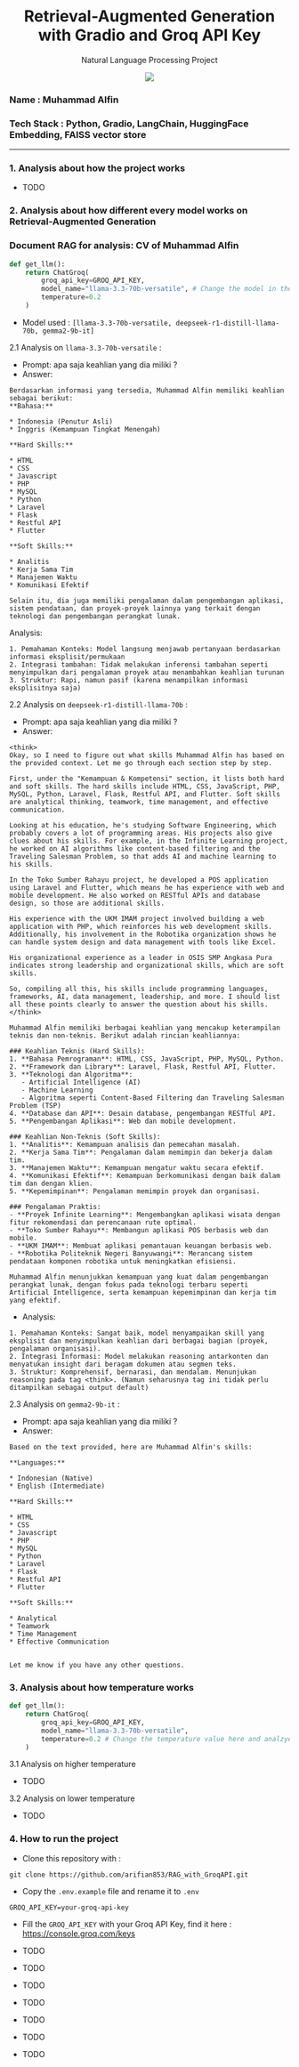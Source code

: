 <h1 align="center"> Retrieval-Augmented Generation with Gradio and Groq API Key</h1>
<p align="center"> Natural Language Processing Project</p>

<div align="center">

<img src="https://img.shields.io/badge/python-3670A0?style=for-the-badge&logo=python&logoColor=ffdd54">

</div>

### Name : Muhammad Alfin
### Tech Stack : Python, Gradio, LangChain, HuggingFace Embedding, FAISS vector store

---

### 1. Analysis about how the project works
- TODO

### 2. Analysis about how different every model works on Retrieval-Augmented Generation
###    Document RAG for analysis: CV of Muhammad Alfin 
```python
def get_llm():
    return ChatGroq(
        groq_api_key=GROQ_API_KEY,
        model_name="llama-3.3-70b-versatile", # Change the model in the code
        temperature=0.2
    )
```
- Model used : ```[llama-3.3-70b-versatile, deepseek-r1-distill-llama-70b, gemma2-9b-it]```

2.1 Analysis on ```llama-3.3-70b-versatile``` : 
- Prompt: apa saja keahlian yang dia miliki ?
- Answer:
```
Berdasarkan informasi yang tersedia, Muhammad Alfin memiliki keahlian sebagai berikut:
**Bahasa:**

* Indonesia (Penutur Asli)
* Inggris (Kemampuan Tingkat Menengah)

**Hard Skills:**

* HTML
* CSS
* Javascript
* PHP
* MySQL
* Python
* Laravel
* Flask
* Restful API
* Flutter

**Soft Skills:**

* Analitis
* Kerja Sama Tim
* Manajemen Waktu
* Komunikasi Efektif

Selain itu, dia juga memiliki pengalaman dalam pengembangan aplikasi, sistem pendataan, dan proyek-proyek lainnya yang terkait dengan teknologi dan pengembangan perangkat lunak.
```
Analysis:
```
1. Pemahaman Konteks: Model langsung menjawab pertanyaan berdasarkan informasi eksplisit/permukaan
2. Integrasi tambahan: Tidak melakukan inferensi tambahan seperti menyimpulkan dari pengalaman proyek atau menambahkan keahlian turunan
3. Struktur: Rapi, namun pasif (karena menampilkan informasi eksplisitnya saja)
```
2.2 Analysis on ```deepseek-r1-distill-llama-70b``` : 
- Prompt: apa saja keahlian yang dia miliki ?
- Answer:
```
<think>
Okay, so I need to figure out what skills Muhammad Alfin has based on the provided context. Let me go through each section step by step.

First, under the "Kemampuan & Kompetensi" section, it lists both hard and soft skills. The hard skills include HTML, CSS, JavaScript, PHP, MySQL, Python, Laravel, Flask, Restful API, and Flutter. Soft skills are analytical thinking, teamwork, time management, and effective communication.

Looking at his education, he's studying Software Engineering, which probably covers a lot of programming areas. His projects also give clues about his skills. For example, in the Infinite Learning project, he worked on AI algorithms like content-based filtering and the Traveling Salesman Problem, so that adds AI and machine learning to his skills.

In the Toko Sumber Rahayu project, he developed a POS application using Laravel and Flutter, which means he has experience with web and mobile development. He also worked on RESTful APIs and database design, so those are additional skills.

His experience with the UKM IMAM project involved building a web application with PHP, which reinforces his web development skills. Additionally, his involvement in the Robotika organization shows he can handle system design and data management with tools like Excel.

His organizational experience as a leader in OSIS SMP Angkasa Pura indicates strong leadership and organizational skills, which are soft skills.

So, compiling all this, his skills include programming languages, frameworks, AI, data management, leadership, and more. I should list all these points clearly to answer the question about his skills.
</think>

Muhammad Alfin memiliki berbagai keahlian yang mencakup keterampilan teknis dan non-teknis. Berikut adalah rincian keahliannya:

### Keahlian Teknis (Hard Skills):
1. **Bahasa Pemrograman**: HTML, CSS, JavaScript, PHP, MySQL, Python.
2. **Framework dan Library**: Laravel, Flask, Restful API, Flutter.
3. **Teknologi dan Algoritma**: 
   - Artificial Intelligence (AI)
   - Machine Learning
   - Algoritma seperti Content-Based Filtering dan Traveling Salesman Problem (TSP)
4. **Database dan API**: Desain database, pengembangan RESTful API.
5. **Pengembangan Aplikasi**: Web dan mobile development.

### Keahlian Non-Teknis (Soft Skills):
1. **Analitis**: Kemampuan analisis dan pemecahan masalah.
2. **Kerja Sama Tim**: Pengalaman dalam memimpin dan bekerja dalam tim.
3. **Manajemen Waktu**: Kemampuan mengatur waktu secara efektif.
4. **Komunikasi Efektif**: Kemampuan berkomunikasi dengan baik dalam tim dan dengan klien.
5. **Kepemimpinan**: Pengalaman memimpin proyek dan organisasi.

### Pengalaman Praktis:
- **Proyek Infinite Learning**: Mengembangkan aplikasi wisata dengan fitur rekomendasi dan perencanaan rute optimal.
- **Toko Sumber Rahayu**: Membangun aplikasi POS berbasis web dan mobile.
- **UKM IMAM**: Membuat aplikasi pemantauan keuangan berbasis web.
- **Robotika Politeknik Negeri Banyuwangi**: Merancang sistem pendataan komponen robotika untuk meningkatkan efisiensi.

Muhammad Alfin menunjukkan kemampuan yang kuat dalam pengembangan perangkat lunak, dengan fokus pada teknologi terbaru seperti Artificial Intelligence, serta kemampuan kepemimpinan dan kerja tim yang efektif. 
```
- Analysis:
```
1. Pemahaman Konteks: Sangat baik, model menyampaikan skill yang eksplisit dan menyimpulkan keahlian dari berbagai bagian (proyek, pengalaman organisasi).
2. Integrasi Informasi: Model melakukan reasoning antarkonten dan menyatukan insight dari beragam dokumen atau segmen teks.
3. Struktur: Komprehensif, bernarasi, dan mendalam. Menunjukan reasoning pada tag <think>. (Namun seharusnya tag ini tidak perlu ditampilkan sebagai output default)
```
2.3 Analysis on ```gemma2-9b-it``` : 
- Prompt: apa saja keahlian yang dia miliki ?
- Answer:
```
Based on the text provided, here are Muhammad Alfin's skills:

**Languages:**

* Indonesian (Native)
* English (Intermediate)

**Hard Skills:**

* HTML
* CSS
* Javascript
* PHP
* MySQL
* Python
* Laravel
* Flask
* Restful API
* Flutter

**Soft Skills:**

* Analytical
* Teamwork
* Time Management
* Effective Communication 


Let me know if you have any other questions. 
```
### 3. Analysis about how temperature works

```python
def get_llm():
    return ChatGroq(
        groq_api_key=GROQ_API_KEY,
        model_name="llama-3.3-70b-versatile",
        temperature=0.2 # Change the temperature value here and analzye
    )
```

3.1 Analysis on higher temperature 
- TODO

3.2 Analysis on lower temperature
- TODO

### 4. How to run the project

- Clone this repository with : 

```git
git clone https://github.com/arifian853/RAG_with_GroqAPI.git
```

- Copy the ```.env.example``` file and rename it to ```.env```

```
GROQ_API_KEY=your-groq-api-key
```

- Fill the ```GROQ_API_KEY``` with your Groq API Key, find it here : https://console.groq.com/keys

- TODO
- TODO
- TODO
- TODO
- TODO
- TODO
- TODO
